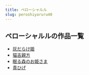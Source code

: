 ```yaml
---
title: ペローシャルル
slug: peroshiyaruru40
---
```


## ペローシャルルの作品一覧

- [灰だらけ姫](huidarakejiad)
- [猫吉親方](maojiqinfangc4)
- [眠る森のお姫さま](mianrusennoojisama25)
- [青ひげ](qinghigefd)
